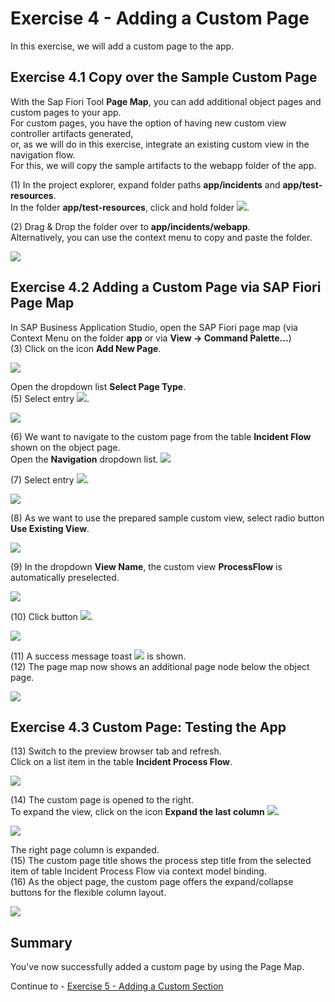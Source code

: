 # Exercise 4 - Adding a Custom Page

In this exercise, we will add a custom page to the app.

## Exercise 4.1 Copy over the Sample Custom Page

With the Sap Fiori Tool **Page Map**, you can add additional object pages and custom pages to your app.\
For custom pages, you have the option of having new custom view controller artifacts generated,\
or, as we will do in this exercise, integrate an existing custom view in the navigation flow.\
For this, we will copy the sample artifacts to the webapp folder of the app.

(1) In the project explorer, expand folder paths **app/incidents** and **app/test-resources**.\
In the folder **app/test-resources**, click and hold folder ![](./images/image2.png).

(2) Drag & Drop the folder over to **app/incidents/webapp**.\
Alternatively, you can use the context menu to copy and paste the folder.

![](./images/image1.png)

## Exercise 4.2 Adding a Custom Page via SAP Fiori Page Map

In SAP Business Application Studio, open the SAP Fiori page map (via Context Menu on the folder **app** or via **View -> Command Palette...**)\
(3) Click on the icon **Add New Page**.

![](./images/image4.png)

Open the dropdown list **Select Page Type**.\
(5) Select entry ![](./images/image9.png).

![](./images/image8.png)

(6) We want to navigate to the custom page from the table **Incident Flow** shown on the object page.\
 Open the **Navigation** dropdown list.
![](./images/image10.png)

(7) Select entry ![](./images/image13.png).

![](./images/image12.png)

(8) As we want to use the prepared sample custom view, select radio button **Use Existing View**.

![](./images/image14.png)

(9) In the dropdown **View Name**, the custom view **ProcessFlow** is automatically preselected.

![](./images/image16.png)

(10) Click button ![](./images/image19.png).

![](./images/image18.png)

(11) A success message toast ![](./images/image21.png) is shown.\
(12) The page map now shows an additional page node below the object
page.

![](./images/image20.png)

## Exercise 4.3 Custom Page: Testing the App

(13) Switch to the preview browser tab and refresh.\
Click on a list item in the table **Incident Process Flow**.

![](./images/image22.png)

(14) The custom page is opened to the right.\
To expand the view, click on the icon **Expand the last column** ![](./images/image24.png).

![](./images/image23.png)

The right page column is expanded. \
(15) The custom page title shows the process step title from the selected item of table Incident Process Flow via context model binding.\
(16) As the object page, the custom page offers the expand/collapse buttons for the flexible column layout.

![](./images/image25.png)

## Summary

You've now successfully added a custom page by using the Page Map.

Continue to - [Exercise 5 - Adding a Custom Section ](../ex5/README.md)
